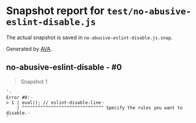 # Snapshot report for `test/no-abusive-eslint-disable.js`

The actual snapshot is saved in `no-abusive-eslint-disable.js.snap`.

Generated by [AVA](https://avajs.dev).

## no-abusive-eslint-disable - #0

> Snapshot 1

    `␊
    Error #0:␊
    > 1 | eval(); // eslint-disable-line␊
        | ^^^^^^^^^^^^^^^^^^^^^^^^^^^^^^^ Specify the rules you want to disable.␊
    `
